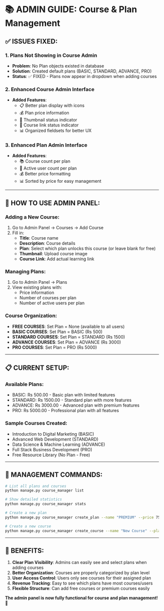# 📚 ADMIN GUIDE: Course & Plan Management

## ✅ ISSUES FIXED:

### 1. **Plans Not Showing in Course Admin**
- **Problem**: No Plan objects existed in database
- **Solution**: Created default plans (BASIC, STANDARD, ADVANCE, PRO)
- **Status**: ✅ FIXED - Plans now appear in dropdown when adding courses

### 2. **Enhanced Course Admin Interface**
- **Added Features**:
  - 📋 Better plan display with icons
  - 💰 Plan price information
  - 📸 Thumbnail status indicator
  - 🔗 Course link status indicator
  - 📊 Organized fieldsets for better UX

### 3. **Enhanced Plan Admin Interface**
- **Added Features**:
  - 📚 Course count per plan
  - 👥 Active user count per plan
  - 💰 Better price formatting
  - 📊 Sorted by price for easy management

---

## 🎯 HOW TO USE ADMIN PANEL:

### **Adding a New Course:**
1. Go to Admin Panel → Courses → Add Course
2. Fill in:
   - **Title**: Course name
   - **Description**: Course details
   - **Plan**: Select which plan unlocks this course (or leave blank for free)
   - **Thumbnail**: Upload course image
   - **Course Link**: Add actual learning link

### **Managing Plans:**
1. Go to Admin Panel → Plans
2. View existing plans with:
   - Price information
   - Number of courses per plan
   - Number of active users per plan

### **Course Organization:**
- **FREE COURSES**: Set Plan = None (available to all users)
- **BASIC COURSES**: Set Plan = BASIC (Rs 500)
- **STANDARD COURSES**: Set Plan = STANDARD (Rs 1500)
- **ADVANCE COURSES**: Set Plan = ADVANCE (Rs 3000)
- **PRO COURSES**: Set Plan = PRO (Rs 5000)

---

## 📋 CURRENT SETUP:

### **Available Plans:**
- BASIC: Rs 500.00 - Basic plan with limited features
- STANDARD: Rs 1500.00 - Standard plan with more features
- ADVANCE: Rs 3000.00 - Advanced plan with premium features
- PRO: Rs 5000.00 - Professional plan with all features

### **Sample Courses Created:**
- Introduction to Digital Marketing (BASIC)
- Advanced Web Development (STANDARD)
- Data Science & Machine Learning (ADVANCE)
- Full Stack Business Development (PRO)
- Free Resource Library (No Plan - Free)

---

## 🔧 MANAGEMENT COMMANDS:

```bash
# List all plans and courses
python manage.py course_manager list

# Show detailed statistics
python manage.py course_manager stats

# Create a new plan
python manage.py course_manager create_plan --name "PREMIUM" --price 7500 --description "Premium plan"

# Create a new course
python manage.py course_manager create_course --name "New Course" --plan "BASIC" --description "Course description"
```

---

## 🎉 BENEFITS:

1. **Clear Plan Visibility**: Admins can easily see and select plans when adding courses
2. **Better Organization**: Courses are properly categorized by plan level
3. **User Access Control**: Users only see courses for their assigned plan
4. **Revenue Tracking**: Easy to see which plans have most courses/users
5. **Flexible Structure**: Can add free courses or premium courses easily

**The admin panel is now fully functional for course and plan management! 🚀**